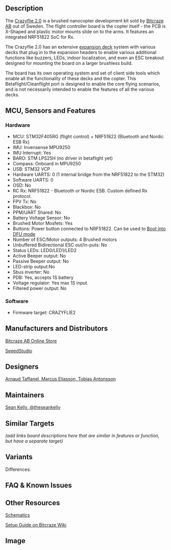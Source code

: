 ## Description

The [Crazyflie 2.0](https://www.bitcraze.io/crazyflie-2/) is a brushed nanocopter development kit sold by [Bitcraze AB](https://www.bitcraze.io/) out of Sweden. The flight controller board is the copter itself - the PCB is X-Shaped and plastic motor mounts slide on to the arms. It features an integrated NRF51822 SoC for Rx. 

The Crazyflie 2.0 has an extensive [expansion deck](https://wiki.bitcraze.io/projects:crazyflie2:expansionboards:index) system with various decks that plug in to the expansion headers to enable various additional functions like buzzers, LEDs, indoor localization, and even an ESC breakout designed for mounting the board on a larger brushless build.

The board has its own operating system and set of client side tools which enable all the functionality of these decks and the copter. This Betaflight/Cleanflight port is designed to enable the core flying scenarios, and is not necessarily intended to enable the features of all the various decks.

## MCU, Sensors and Features

### Hardware
  - MCU: STM32F405RG (flight control) + NRF51822 (Bluetooth and Nordic ESB Rx)
  - IMU: Invensense MPU9250
  - IMU Interrupt: Yes
  - BARO: STM LPS25H (no driver in betaflight yet)
  - Compass: Onboard in MPU9250
  - USB: STM32 VCP  
  - Hardware UARTS: 0 (1 internal bridge from the NRF51822 to the STM32)
  - Software UARTS: 0 
  - OSD: No
  - RC Rx: NRF51822 - Bluetooth or Nordic ESB. Custom defined Rx protocol.
  - FPV Tx: No
  - Blackbox: No
  - PPM/UART Shared: No
  - Battery Voltage Sensor: No
  - Brushed Motor Mosfets: Yes
  - Buttons: Power button connected to NRF51822. Can be used to [Boot into DFU mode](https://wiki.bitcraze.io/projects:crazyflie2:development:dfu)
  - Number of ESC/Motor outputs: 4 Brushed motors
  - Unbuffered Bidirectional ESC out/in-puts: No 
  - Status LEDs: LED0/LED1/LED2
  - Active Beeper output: No
  - Passive Beeper output: No
  - LED-strip output:No
  - Sbus inverter: No
  - PDB: Yes, accepts 1S battery
  - Voltage regulator: Yes max 1S input.
  - Filtered power output: No

### Software
  - Firmware target: CRAZYFLIE2

## Manufacturers and Distributors

[Bitcraze AB Online Store](https://store.bitcraze.io/)

[SeeedStudio](https://www.seeedstudio.com/Crazyflie-2.0-p-2103.html)

## Designers

[Arnaud Taffanel, Marcus Eliasson, Tobias Antonsson](https://www.bitcraze.io/team/)

## Maintainers
[Sean Kelly, @theseankelly](https://github.com/theseankelly)


## Similar Targets

_(add links board descriptions here that are similar in features or function, but have a separate target)_

## Variants

Differences:


## FAQ & Known Issues


## Other Resources
[Schematics](https://wiki.bitcraze.io/_media/projects:crazyflie2:hardware:crazyflie_2.0_rev.c_schematics.pdf)

[Setup Guide on Bitcraze Wiki](https://wiki.bitcraze.io/projects:crazyflie2:development:dfu)

## Image

